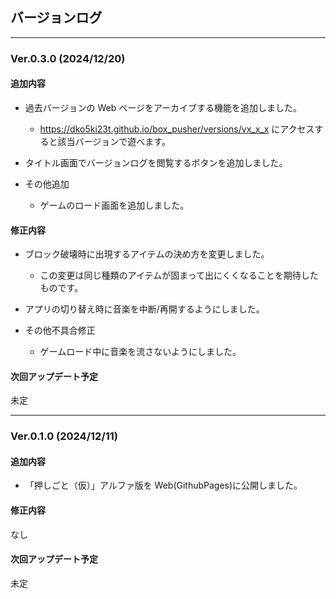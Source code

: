 ## バージョンログ

---

### Ver.0.3.0 (2024/12/20)

#### 追加内容

- 過去バージョンの Web ページをアーカイブする機能を追加しました。

  - https://dko5ki23t.github.io/box_pusher/versions/vx_x_x にアクセスすると該当バージョンで遊べます。

- タイトル画面でバージョンログを閲覧するボタンを追加しました。

- その他追加
  - ゲームのロード画面を追加しました。

#### 修正内容

- ブロック破壊時に出現するアイテムの決め方を変更しました。

  - この変更は同じ種類のアイテムが固まって出にくくなることを期待したものです。

- アプリの切り替え時に音楽を中断/再開するようにしました。

- その他不具合修正
  - ゲームロード中に音楽を流さないようにしました。

#### 次回アップデート予定

未定

---

### Ver.0.1.0 (2024/12/11)

#### 追加内容

- 「押しごと（仮）」アルファ版を Web(GithubPages)に公開しました。

#### 修正内容

なし

#### 次回アップデート予定

未定
